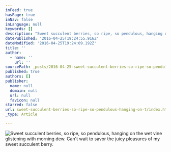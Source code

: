 ```yaml
---
inFeed: true
hasPage: true
inNav: false
inLanguage: null
keywords: []
description: "Sweet succulent berries, so ripe, so pendulous, hanging on the wet vine glistening with morning dew. Can't wait to savor the juicy pleasures of my sweet succulent berry."
datePublished: '2016-04-25T19:24:55.916Z'
dateModified: '2016-04-25T19:24:09.192Z'
title: ''
author:
  - name: ''
    url: ''
sourcePath: _posts/2016-04-25-sweet-succulent-berries-so-ripe-so-pendulous-hanging-on-t.md
published: true
authors: []
publisher:
  name: null
  domain: null
  url: null
  favicon: null
starred: false
url: sweet-succulent-berries-so-ripe-so-pendulous-hanging-on-t/index.html
_type: Article

---
```

![Sweet succulent berries, so ripe, so pendulous, hanging on the wet vine glistening with morning dew. Can't wait to savor the juicy pleasures of my sweet succulent berry.](https://s3-us-west-2.amazonaws.com/the-grid-img/p/d3d327645677cb071f8f9c1155f24915a1eef9f9.jpg)